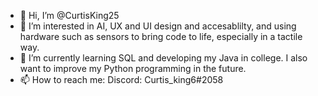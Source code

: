 - 👋 Hi, I’m @CurtisKing25
- 👀 I’m interested in AI, UX and UI design and accesablilty, and using hardware such as sensors to bring code to life, especially in a tactile way.
- 🌱 I’m currently learning SQL and developing my Java in college. I also want to improve my Python programming in the future.
- 📫 How to reach me: Discord: Curtis_king6#2058
